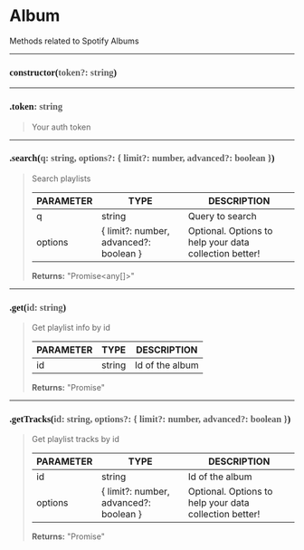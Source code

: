 # Album

Methods related to Spotify Albums

---
<h3 style="font-family: consolas;" id="constructor">constructor(<font style="opacity: 0.7; font-weight: light;">token?: string</font>)</h3>


---
<h3 style="font-family: consolas;" id="token">.token<font style="opacity: 0.7; font-weight: light;">: string</font></h3>

> Your auth token
> 

---
<h3 style="font-family: consolas;" id="search">.search(<font style="opacity: 0.7; font-weight: light;">q: string, options?: { limit?: number, advanced?: boolean }</font>)</h3>

> Search playlists
> 
> | PARAMETER   | TYPE    | DESCRIPTION    |
> |--------|---------|----------------|
> | q | string | Query to search |
> | options | { limit?: number, advanced?: boolean } | <font style="opacity: 07;">Optional. </font>Options to help your data collection better! |
> 
> **Returns:** "Promise<any[]>"

---
<h3 style="font-family: consolas;" id="get">.get(<font style="opacity: 0.7; font-weight: light;">id: string</font>)</h3>

> Get playlist info by id
> 
> | PARAMETER   | TYPE    | DESCRIPTION    |
> |--------|---------|----------------|
> | id | string | Id of the album |
> 
> **Returns:** "Promise<any>"

---
<h3 style="font-family: consolas;" id="gettracks">.getTracks(<font style="opacity: 0.7; font-weight: light;">id: string, options?: { limit?: number, advanced?: boolean }</font>)</h3>

> Get playlist tracks by id
> 
> | PARAMETER   | TYPE    | DESCRIPTION    |
> |--------|---------|----------------|
> | id | string | Id of the album |
> | options | { limit?: number, advanced?: boolean } | <font style="opacity: 07;">Optional. </font>Options to help your data collection better! |
> 
> **Returns:** "Promise<any>"